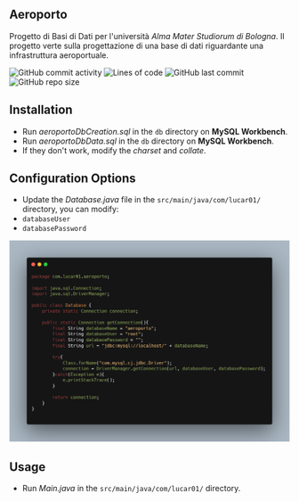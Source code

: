 ## Aeroporto

Progetto di Basi di Dati per l'università _Alma Mater Studiorum di Bologna_.
Il progetto verte sulla progettazione di una base di dati riguardante una infrastruttura aeroportuale.

![GitHub commit activity](https://img.shields.io/github/commit-activity/m/LucaR01/Aeroporto)
![Lines of code](https://img.shields.io/tokei/lines/github.com/LucaR01/Aeroporto)
![GitHub last commit](https://img.shields.io/github/last-commit/LucaR01/Aeroporto)
![GitHub repo size](https://img.shields.io/github/repo-size/LucaR01/Aeroporto)

## Installation

- Run _aeroportoDbCreation.sql_ in the `db` directory on **MySQL Workbench**.
- Run _aeroportoDbData.sql_ in the `db` directory on **MySQL Workbench**.
- If they don't work, modify the _charset_ and _collate_.

## Configuration Options
- Update the _Database.java_ file in the `src/main/java/com/lucar01/` directory, you can modify:
- `databaseUser`
- `databasePassword`

![Database Class](database.png "Update user and password")


## Usage

- Run _Main.java_ in the `src/main/java/com/lucar01/` directory.
